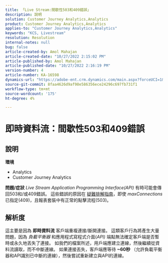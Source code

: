 ```yaml
---
title: 「Live Stream:間歇性503和409錯誤」
description: 說明
solution: Customer Journey Analytics,Analytics
product: Customer Journey Analytics,Analytics
applies-to: "Customer Journey Analytics,Analytics"
keywords: "KCS, Livestream"
resolution: Resolution
internal-notes: null
bug: false
article-created-by: Amol Mahajan
article-created-date: "10/27/2022 2:15:02 PM"
article-published-by: Amol Mahajan
article-published-date: "10/27/2022 2:16:19 PM"
version-number: 4
article-number: KA-16598
dynamics-url: "https://adobe-ent.crm.dynamics.com/main.aspx?forceUCI=1&pagetype=entityrecord&etn=knowledgearticle&id=ac1f17bc-0156-ed11-bba2-6045bd006793"
source-git-commit: 8faa4626d9af98e586356ece24296c697fb731f1
workflow-type: tm+mt
source-wordcount: '175'
ht-degree: 4%

---
```


# 即時資料流：間歇性503和409錯誤

## 說明

<b>環境</b>
- Analytics
- Customer Journey Analytics

<b>問題/症狀</b>
*Live Stream Application Programming Interface(API)* 有時可能會傳回503和/或409錯誤。 這些錯誤的原因在 [疑難排解指南](https://github.com/AdobeDocs/analytics-1.4-apis/blob/master/docs/live-stream-api/troubleshooting.md)，即使 *maxConnections* 已指定(409)，且報表套裝中有正常的點擊流程(503)。


## 解析度


這主要是因為 <b>即時資料流</b> 客戶端重複連接/斷開連接。 這類客戶行為將產生大量問題，因為 *負載平衡器* 和應用程式寫程式介面(*API)* 端點無法確定客戶端是否暫時或永久地丟失了連接。 如我們的檔案所述，用戶端應建立連線，然後繼續從資料流讀取，而不中斷連線。 如果連接丟失，客戶端應等待 <b>~60秒</b> （允許負載平衡器和API識別已中斷的連線），然後嘗試重新建立與API的連線。

